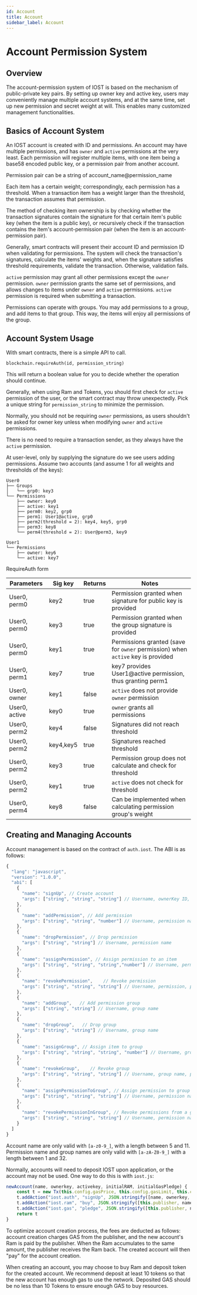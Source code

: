 ```yaml
---
id: Account
title: Account
sidebar_label: Account
---
```



# Account Permission System

## Overview

The account-permission system of IOST is based on the mechanism of public-private key pairs. By setting up owner key and active key, users may conveniently manage multiple account systems, and at the same time, set up new permission and secret weight at will. This enables many customized management functionalities.

## Basics of Account System

An IOST account is created with ID and permissions. An account may have multiple permissions, and has `owner` and `active` permissions at the very least. Each permission will register multiple items, with one item being a base58 encoded public key, or a permission pair from another account.

Permission pair can be a string of account_name@permission_name

Each item has a certain weight; correspondingly, each permission has a threshold. When a transaction item has a weight larger than the threshold, the transaction assumes that permission.

The method of checking item ownership is by checking whether the transaction signatures contain the signature for that certain item's public key (when the item is a public key), or recursively check if the transaction contains the item's account-permission pair (when the item is an account-permission pair).

Generally, smart contracts will present their account ID and permission ID when validating for permissions. The system will check the transaction's signatures, calculate the items' weights and, when the signature satisfies threshold requirements, validate the transaction. Otherwise, validation fails.

`active` permission may grant all other permissions except the `owner` permission. `owner` permission grants the same set of permissions, and allows changes to items under `owner` and `active` permissions. `active` permission is required when submitting a transaction.

Permissions can operate with groups. You may add permissions to a group, and add items to that group. This way, the items will enjoy all permissions of the group.

## Account System Usage

With smart contracts, there is a simple API to call.

```
blockchain.requireAuth(id, permission_string)
```

This will return a boolean value for you to decide whether the operation should continue.

Generally, when using Ram and Tokens, you should first check for `active` permission of the user, or the smart contract may throw unexpectedly. Pick a unique string for `permission_string` to minimize the permission.

Normally, you should not be requiring `owner` permissions, as users shouldn't be asked for owner key unless when modifying `owner` and `active` permissions.

There is no need to require a transaction sender, as they always have the `active` permission.

At user-level, only by supplying the signature do we see users adding permissions. Assume two accounts (and assume 1 for all weights and thresholds of the keys):

```
User0
├── Groups
│   └── grp0: key3
└── Permissions
    ├── owner: key0
    ├── active: key1
    ├── perm0: key2, grp0
    ├── perm1: User1@active, grp0
    ├── perm2(threshold = 2): key4, key5, grp0
    ├── perm3: key8
    └── perm4(threshold = 2): User@perm3, key9

User1
└── Permissions
    ├── owner: key6
    └── active: key7
```

RequireAuth form

Parameters	|Sig key	  |Returns    |Notes
-----	      |----				|------	    |-------
User0, perm0		|key2			|true			|Permission granted when signature for public key is provided
User0, perm0		|key3			|true			|Permission granted when the group signature is provided
User0, perm0		|key1			|true			|Permissions granted (save for `owner` permission) when `active` key is provided
User0, perm1		|key7			|true			|key7 provides User1@active permission, thus granting perm1
User0, owner		|key1			|false		|`active` does not provide `owner` permission
User0, active		|key0			|true			|`owner` grants all permissions
User0, perm2		|key4			|false		|Signatures did not reach threshold
User0, perm2		|key4,key5	|true			|Signatures reached threshold
User0, perm2		|key3			|true			|Permission group does not calculate and check for threshold
User0, perm2		|key1			|true			|`active` does not check for threshold
User0, perm4		|key8			|false		|Can be implemented when calculating permission group's weight

## Creating and Managing Accounts

Account management is based on the contract of `auth.iost`. The ABI is as follows:

```js
{
  "lang": "javascript",
  "version": "1.0.0",
  "abi": [
    {
      "name": "signUp", // Create account
      "args": ["string", "string", "string"] // Username, ownerKey ID, activeKey ID
    },
    {
      "name": "addPermission", // Add permission
      "args": ["string", "string", "number"] // Username, permission name, threshold
    },
    {
      "name": "dropPermission", // Drop permission
      "args": ["string", "string"] // Username, permission name
    },
    {
      "name": "assignPermission", // Assign permission to an item
      "args": ["string", "string", "string","number"] // Username, permission, public key ID or account_name@permission_name, weight
    },
    {
      "name": "revokePermission",    // Revoke permission
      "args": ["string", "string", "string"] // Username, permission, public key ID or account_name@permission_name
    },
    {
      "name": "addGroup",   // Add permission group
      "args": ["string", "string"] // Username, group name
    },
    {
      "name": "dropGroup",   // Drop group
      "args": ["string", "string"] // Username, group name
    },
    {
      "name": "assignGroup", // Assign item to group
      "args": ["string", "string", "string", "number"] // Username, group name, public key ID or account_name@permission_name, weight
    },
    {
      "name": "revokeGroup",    // Revoke group
      "args": ["string", "string", "string"] // Username, group name, public key ID or account_name@permission_name
    },
    {
      "name": "assignPermissionToGroup", // Assign permission to group
      "args": ["string", "string", "string"] // Username, permission name, group name
    },
    {
      "name": "revokePermissionInGroup", // Revoke permissions from a group
      "args": ["string", "string", "string"] // Username, permission name, group name
    }
  ]
}
```

Account name are only valid with `[a-z0-9_]`, with a length between 5 and 11. Permission name and group names are only valid with `[a-zA-Z0-9_]` with a length between 1 and 32.

Normally, accounts will need to deposit IOST upon application, or the account may not be used. One way to do this is with `iost.js`:

```js
newAccount(name, ownerkey, activekey, initialRAM, initialGasPledge) {
    const t = new Tx(this.config.gasPrice, this.config.gasLimit, this.config.delay);
    t.addAction("iost.auth", "signUp", JSON.stringify([name, ownerkey, activekey]));
    t.addAction("iost.ram", "buy", JSON.stringify([this.publisher, name, initialRAM]));
    t.addAction("iost.gas", "pledge", JSON.stringify([this.publisher, name, initialGasPledge]));
    return t
}
```

To optimize account creation process, the fees are deducted as follows: account creation charges GAS from the publisher, and the new account's Ram is paid by the publisher. When the Ram accumulates to the same amount, the publisher receives the Ram back. The created account will then "pay" for the account creation.

When creating an account, you may choose to buy Ram and deposit token for the created account. We recommend deposit at least 10 tokens so that the new account has enough gas to use the network. Deposited GAS should be no less than 10 Tokens to ensure enough GAS to buy resources.
